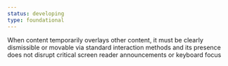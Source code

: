 ```yaml
---
status: developing
type: foundational
---
```


When content temporarily overlays other content, it must be clearly dismissible or movable via standard interaction methods and its presence does not disrupt critical screen reader announcements or keyboard focus